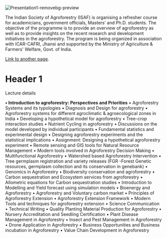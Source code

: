 ![Presentation1-removebg-preview](https://github.com/ICAR-CAFRI/refreshercourseagroforestry.github.io/blob/master/assets/img/Presentation1-removebg-preview.png)

The Indian Society of Agroforestry (ISAF) is organising a refresher course for academicians, government officials, Masters’ and Ph.D. students. The objective of the programme is to provide an overview of agroforestry as well as to provide insights on the recent research and development initiatives in the agroforestry. The program is being organized in association with ICAR-CAFRI, Jhansi and supported by the Ministry of Agriculture & Farmers' Welfare, Govt. of India.

[Link to another page](https://cafri.icar.gov.in/).
 
# Header 1

Lecture details

<b>•	Introduction to agroforestry: Perspectives and Priorities</b>
•	Agroforestry Systems and its typologies
•	Diagnosis and Design for agroforestry 
•	Agroforestry systems for different agroclimatic & agroecological zones in India
•	Developing a hypothetical model for agroforestry
•	Tree-crop interaction studies 
•	Nutrient Cycling in agroforestry
•	Discussions on the model developed by individual participants
•	Fundamental statistics and experimental design
•	Designing agroforestry experiments and the statistical implications
•	Assignment: Designing a hypothetical agroforestry experiment
•	Remote sensing and GIS tools for Natural Resource Management
•	Modern tools involved in Agroforestry Decision Making
•	Multifunctional Agroforestry
•	Watershed based Agroforestry Intervention
•	Tree germplasm registration and variety releases (FGR -Forest Genetic resources, germplasm collection and its conservation in genebank)
•	Genomics in Agroforestry
•	Biodiversity conservation and agroforestry
•	Carbon sequestration and Ecosystem services from agroforestry
•	Allometric equations for Carbon sequestration studies
•	Introduction to Modelling and Yield forecast using simulation models
•	Bioenergy and Agroforestry
•	Agroforestry and Voluntary carbon market
•	Principles of Agroforestry Extension 
•	Agroforestry Extension Framework
•	Modern Tools and techniques for agroforestry extension
•	Science Communication
•	Technical Writing
•	Quality Planting Material Production for Agroforestry
•	Nursery Accreditation and Seedling Certification 
•	Plant Disease Management in Agroforestry
•	Insect and Pest Management in Agroforestry
•	Drone Application in Agroforestry
•	Business Opportunities and Business incubation in Agroforestry
•	Value Chain Development in Agroforestry



